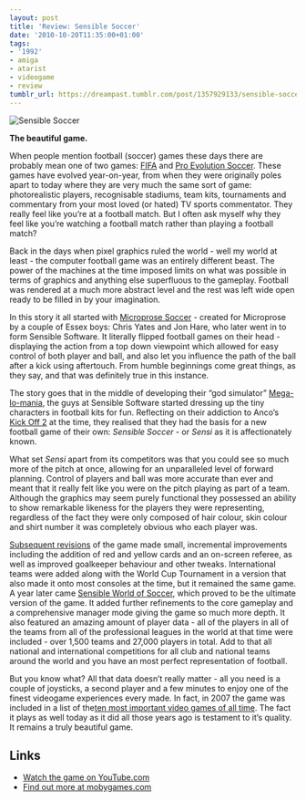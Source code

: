 ```yaml
---
layout: post
title: 'Review: Sensible Soccer'
date: '2010-10-20T11:35:00+01:00'
tags:
- '1992'
- amiga
- atarist
- videogame
- review
tumblr_url: https://dreampast.tumblr.com/post/1357929133/sensible-soccer
---
```

![Sensible Soccer](https://64.media.tumblr.com/tumblr_la4nmaT4lB1qbfpni.png)

**The beautiful game.**

When people mention football (soccer) games these days there are probably mean one of two games: [FIFA](http://www.mobygames.com/game-group/ea-fifa-series) and [Pro Evolution Soccer](http://www.mobygames.com/game-group/pro-evolution-soccerwinning-eleven-series). These games have evolved year-on-year, from when they were originally poles apart to today where they are very much the same sort of game: photorealistic players, recognisable stadiums, team kits, tournaments and commentary from your most loved (or hated) TV sports commentator. They really feel like you’re at a football match. But I often ask myself why they feel like you’re watching a football match rather than playing a football match?

Back in the days when pixel graphics ruled the world - well my world at least - the computer football game was an entirely different beast. The power of the machines at the time imposed limits on what was possible in terms of graphics and anything else superfluous to the gameplay. Football was rendered at a much more abstract level and the rest was left wide open ready to be filled in by your imagination.

In this story it all started with [Microprose Soccer](http://www.mobygames.com/game/microprose-pro-soccer) - created for Microprose by a couple of Essex boys: Chris Yates and Jon Hare, who later went in to form Sensible Software. It literally flipped football games on their head - displaying the action from a top down viewpoint which allowed for easy control of both player and ball, and also let you influence the path of the ball after a kick using aftertouch. From humble beginnings come great things, as they say, and that was definitely true in this instance.

The story goes that in the middle of developing their “god simulator” [Mega-lo-mania](http://www.mobygames.com/game/mega-lo-mania), the guys at Sensible Software started dressing up the tiny characters in football kits for fun. Reflecting on their addiction to Anco’s [Kick Off 2](http://www.mobygames.com/game/kick-off-2) at the time, they realised that they had the basis for a new football game of their own: _Sensible Soccer_ - or _Sensi_ as it is affectionately known.

What set _Sensi_ apart from its competitors was that you could see so much more of the pitch at once, allowing for an unparalleled level of forward planning. Control of players and ball was more accurate than ever and meant that it really felt like you were on the pitch playing as part of a team. Although the graphics may seem purely functional they possessed an ability to show remarkable likeness for the players they were representing, regardless of the fact they were only composed of hair colour, skin colour and shirt number it was completely obvious who each player was.

[Subsequent revisions](http://www.mobygames.com/game-group/sensible-soccer-games) of the game made small, incremental improvements including the addition of red and yellow cards and an on-screen referee, as well as improved goalkeeper behaviour and other tweaks. International teams were added along with the World Cup Tournament in a version that also made it onto most consoles at the time, but it remained the same game. A year later came [Sensible World of Soccer](http://www.mobygames.com/game/sensible-world-of-soccer), which proved to be the ultimate version of the game. It added further refinements to the core gameplay and a comprehensive manager mode giving the game so much more depth. It also featured an amazing amount of player data - all of the players in all of the teams from all of the professional leagues in the world at that time were included - over 1,500 teams and 27,000 players in total. Add to that all national and international competitions for all club and national teams around the world and you have an most perfect representation of football.

But you know what? All that data doesn’t really matter - all you need is a couple of joysticks, a second player and a few minutes to enjoy one of the finest videogame experiences every made. In fact, in 2007 the game was included in a list of the[ten most important video games of all time](http://www.nytimes.com/2007/03/12/arts/design/12vide.html?ex=1331352000&en=380fc9bb18694da5&ei=5124&partner=permalink&exprod=permalink). The fact it plays as well today as it did all those years ago is testament to it’s quality. It remains a truly beautiful game.

## Links

- [Watch the game on YouTube.com](http://www.youtube.com/watch?v=NNyU4xc-G6Y)
- [Find out more at mobygames.com](http://www.mobygames.com/game/sensible-soccer)
